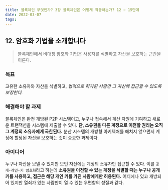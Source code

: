 ```yaml
---
title: 블록체인 무엇인가? 3장 블록체인은 어떻게 작동하는가? 12 ~ 15단계
date: 2022-03-07
tags:
---
```


## 12. 암호화 기법을 소개합니다

> 블록체인에서 비대칭 암호화 기법은 사용자를 식별하고 자산을 보호하는 근간을 이룬다.

### 목표

고유한 소유자와 자산을 식별하고, _법적으로 허가된 사람만 그 자산에 접근할 수 있도록 보장한다._

### 해결해야 할 과제

블록체인은 완전 개방된 P2P 시스템이고, 누구나 접속해서 계산 자원에 기여하고 새로운 트랜잭션을 시스템에 제출할 수 있다. **단, 소유권을 다른 계정으로 이전할 권리는 오직 그 계정의 소유자에게 국한된다.** 분산 시스템의 개방형 아키텍처를 해치지 않으면서 계정에 할당된 자산을 보호하는 것이 중요한 과제이다.

### 아이디어

누구나 자산을 보낼 수 있지만 모인 자산에는 계정의 소유자만 접근할 수 있다. 이를 `공개-개인-키 암호화`라고 하는데 **소유권을 이전할 수 있는 계정을 식별할 때는 누구나 공개 키를 사용하고, 접근은 해당 개인 키를 가진 사람에게만 허용된다.** 어디에나 있고 개방되어 있지만 열쇠가 있는 사람만이 열 수 있는 우편함의 성질과 같다.
